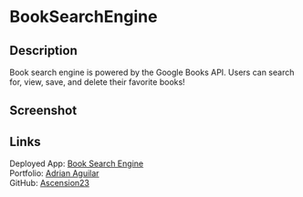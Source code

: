 # BookSearchEngine

## Description

Book search engine is powered by the Google Books API. Users can search for, view, save, and delete their favorite books!

## Screenshot


## Links
Deployed App: [Book Search Engine](https://safe-shore-90904.herokuapp.com/) <br>
Portfolio: [Adrian Aguilar](https://ascension23.github.io/ReactPortfolio/) <br>
GitHub: [Ascension23](https://github.com/Ascension23)
